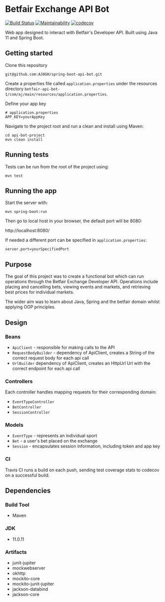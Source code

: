 Betfair Exchange API Bot
========================

[![Build Status](https://app.travis-ci.com/AJ8GH/spring-boot-api-bot.svg?branch=main)](https://app.travis-ci.com/AJ8GH/spring-boot-api-bot)
[![Maintainability](https://api.codeclimate.com/v1/badges/53b09461685bd87a395c/maintainability)](https://codeclimate.com/github/AJ8GH/spring-boot-api-bot/maintainability)
[![codecov](https://codecov.io/gh/AJ8GH/spring-boot-api-bot/branch/main/graph/badge.svg?token=PCEGI1SPQ2)](https://codecov.io/gh/AJ8GH/spring-boot-api-bot)

Web app designed to interact with Betfair's Developer API. Built using Java 11 and Spring Boot.

## Getting started

Clone this repository
```shell
git@github.com:AJ8GH/spring-boot-api-bot.git
```

Create a properties file called `application.properties` under the resources directory 
`betfair-api-bot-1/com/aj/main/resources/application.properties`.

Define your app key

```properties
# application.properties
APP_KEY=yourAppKey
```

Navigate to the project root and run a clean and install using Maven:

```shell
cd api-bot-project
mvn clean install
```

## Running tests

Tests can be run from the root of the project using:

```shell
mvn test
```

## Running the app

Start the server with:

```shell
mvn spring-boot:run
```

Then go to local host in your browser, the default port will be 8080:

http://localhost:8080/

If needed a different port can be specified in `application.properties`:

```properties
server.port=yourSpecifiedPort
```

## Purpose

The goal of this project was to create a functional bot which can run operations through the Betfair Exchange Developer API. Operations include placing and cancelling bets, viewing events and markets, and retrieving best prices for individual markets.  

The wider aim was to learn about Java, Spring and the betfair domain whilst applying OOP principles.

## Design

### Beans

- `ApiClient` - responsible for making calls to the API
- `RequestBodyBuilder` - dependency of ApiClient, creates a String of the correct request body for each api call
- `UrlBuilder`  dependency of ApiClient, creates an HttpUrl Url with the correct endpoint for each api call
    
### Controllers

Each controller handles mapping requests for their corresponding domain:
- `EventTypeController`
- `BetController`
- `SessionController`

### Models

- `EventType` - represents an individual sport
- `Bet` - a user's bet placed on the exchange
- `Session` - encapsulates session information, including token and app key

### CI

Travis CI runs a build on each push, sending test coverage stats to codecov on a successful build.

## Dependencies

### Build Tool
- Maven

### JDK
- 11.0.11

### Artifacts
- junit-jupiter
- mockwebserver
- okhttp
- mockito-core
- mockito-junit-jupiter
- jackson-databind
- jackson-core
